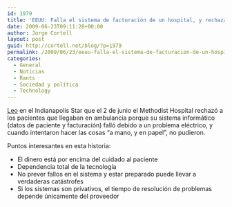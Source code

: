 ```yaml
---
id: 1979
title: 'EEUU: Falla el sistema de facturación de un hospital, y rechazan ambulancias'
date: 2009-06-23T09:11:28+00:00
author: Jorge Cortell
layout: post
guid: http://cortell.net/blog/?p=1979
permalink: /2009/06/23/eeuu-falla-el-sistema-de-facturacion-de-un-hospital-y-rechazan-ambulancias/
categories:
  - General
  - Noticias
  - Rants
  - Sociedad y polí­tica
  - Technology
---
```

<a title="http://www.indystar.com/apps/pbcs.dll/article?AID=/20090603/LOCAL18/906030346" href="http://www.indystar.com/apps/pbcs.dll/article?AID=/20090603/LOCAL18/906030346" target="_blank">Leo</a> en el Indianapolis Star que el 2 de junio el Methodist Hospital rechazó a los pacientes que llegaban en ambulancia porque su sistema informático (datos de paciente y facturación) falló debido a un problema eléctrico, y cuando intentaron hacer las cosas &#8220;a mano, y en papel&#8221;, no pudieron.

Puntos interesantes en esta historia:

  * El dinero está por encima del cuidado al paciente
  * Dependencia total de la tecnología
  * No prever fallos en el sistema y estar preparado puede llevar a verdaderas catástrofes
  * Si los sistemas son privativos, el tiempo de resolución de problemas depende únicamente del proveedor